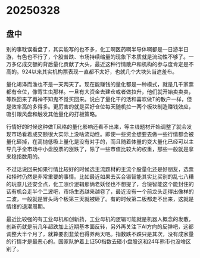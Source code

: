 # 20250328

## 盘中

别的事耽误看盘了，其实能写的也不多，化工啊医药啊半导体啊都是一日游半日游，有色也不行了，个股普跌、市场持续缩量的现象下本质就是流动性不够了。一万多亿成交额的背后量化贡献了大头，最近这种行情散户和机构的参与度肯定是不高的。924以来其实机构票表现一直都不太好，也就几个大块头当遮羞布。

量化竭泽而渔也不是一天两天了。现在能赚钱的量化都是一种模式，就是几千家票都有仓位，像寄生虫那样。一旦有大资金去建仓或者做拉升，他们就开始卖卖卖，等跌回来了再神不知鬼不觉买回来。说白了量化干的活和喜欢做T的散户一样，但是效率高的多得多。更厉害的就是买好仓位每天随机拉一两个板块制造赚钱效应，吸引跟风盘和触发其他量化的打板策略。

行情好的时候这种做T风格的量化影响还看不出来，等主线题材开始调整了就会发现市场看着成交额很大实际上没啥流动性。即使一些资金想要去做一些行情都会被量化砸掉，在高抛低吸上量化是没有对手的，而且随着体量的变大量化已经可以主导几乎全市场中小盘股票的涨跌了，除了一些市值比较大的权重，那些一般就是拿来稳指数用的。

不过话说回来如果行情比较好的时候选主流题材的主流个股量化还是好朋友，选票和择时仍然是非常重要的事情。比如最近如果去买合锻智能其实比买别的乱七八糟的玩意儿还安全点，化工涨价逻辑那俩老妖怪也不想提了，合锻智能这个能封住的话有机会走半个二波吧，市场生态越来越卷了，最近没有一个前龙头走得出像样的二波，一般就是冒头两个板第三天就被砸了。有的时候第二板都走不出来，这就是情绪的退潮周期。

最近比较强的有工业母机和创新药，工业母机的逻辑可能就是机器人概念的发散，创新药就是前几年超跌加上近期基本面反转，另外再关注下AI方向的反弹吧，这都调整大半个月了，就算要割韭菜也得养两天吧。指数跌不跌只是其次，没有成家量的行情才是最恶心的。国家队护着上证50指数去砸小盘股这和24年熊市也没啥区别了。
